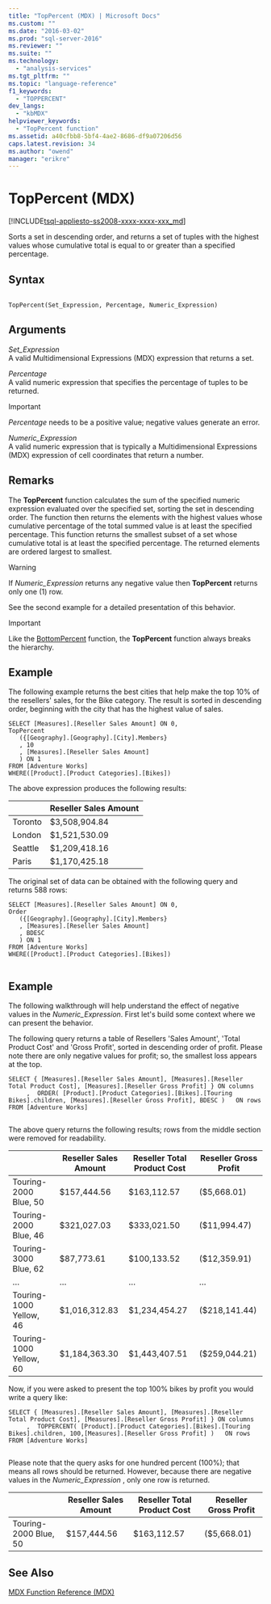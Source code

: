 ```yaml
---
title: "TopPercent (MDX) | Microsoft Docs"
ms.custom: ""
ms.date: "2016-03-02"
ms.prod: "sql-server-2016"
ms.reviewer: ""
ms.suite: ""
ms.technology: 
  - "analysis-services"
ms.tgt_pltfrm: ""
ms.topic: "language-reference"
f1_keywords: 
  - "TOPPERCENT"
dev_langs: 
  - "kbMDX"
helpviewer_keywords: 
  - "TopPercent function"
ms.assetid: a40cfbb8-5bf4-4ae2-8686-df9a07206d56
caps.latest.revision: 34
ms.author: "owend"
manager: "erikre"
---
```

# TopPercent (MDX)
[!INCLUDE[tsql-appliesto-ss2008-xxxx-xxxx-xxx_md](../database-engine/configure/windows/includes/tsql-appliesto-ss2008-xxxx-xxxx-xxx-md.md)]

  Sorts a set in descending order, and returns a set of tuples with the highest values whose cumulative total is equal to or greater than a specified percentage.  
  
## Syntax  
  
```  
  
TopPercent(Set_Expression, Percentage, Numeric_Expression)   
```  
  
## Arguments  
 *Set_Expression*  
 A valid Multidimensional Expressions (MDX) expression that returns a set.  
  
 *Percentage*  
 A valid numeric expression that specifies the percentage of tuples to be returned.  
  
> [!IMPORTANT]  
>  *Percentage*  needs to be a positive value; negative values generate an error.  
  
 *Numeric_Expression*  
 A valid numeric expression that is typically a Multidimensional Expressions (MDX) expression of cell coordinates that return a number.  
  
## Remarks  
 The **TopPercent** function calculates the sum of the specified numeric expression evaluated over the specified set, sorting the set in descending order. The function then returns the elements with the highest values whose cumulative percentage of the total summed value is at least the specified percentage. This function returns the smallest subset of a set whose cumulative total is at least the specified percentage. The returned elements are ordered largest to smallest.  
  
> [!WARNING]  
>  If *Numeric_Expression*  returns any negative value then **TopPercent** returns only one (1) row.  
>   
>  See the second example for a detailed presentation of this behavior.  
  
> [!IMPORTANT]  
>  Like the [BottomPercent](../mdx/bottompercent-mdx.md) function, the **TopPercent** function always breaks the hierarchy.  
  
## Example  
 The following example returns the best cities that help make the top 10% of the resellers' sales, for the Bike category. The result is sorted in descending order, beginning with the city that has the highest value of sales.  
  
```  
SELECT [Measures].[Reseller Sales Amount] ON 0,  
TopPercent  
   ({[Geography].[Geography].[City].Members}  
   , 10  
   , [Measures].[Reseller Sales Amount]  
   ) ON 1  
FROM [Adventure Works]  
WHERE([Product].[Product Categories].[Bikes])  
```  
  
 The above expression produces the following results:  
  
||Reseller Sales Amount|  
|-|---------------------------|  
|Toronto|$3,508,904.84|  
|London|$1,521,530.09|  
|Seattle|$1,209,418.16|  
|Paris|$1,170,425.18|  
  
 The original set of data can be obtained with the following query and returns 588 rows:  
  
```  
SELECT [Measures].[Reseller Sales Amount] ON 0,  
Order  
   ({[Geography].[Geography].[City].Members}  
   , [Measures].[Reseller Sales Amount]  
   , BDESC  
   ) ON 1  
FROM [Adventure Works]  
WHERE([Product].[Product Categories].[Bikes])  
  
```  
  
## Example  
 The following walkthrough will help understand the effect of negative values in the *Numeric_Expression*. First let's build some context where we can present the behavior.  
  
 The following query returns a table of Resellers 'Sales Amount', 'Total Product Cost' and 'Gross Profit', sorted in descending order of profit. Please note there are only negative values for profit; so, the smallest loss appears at the top.  
  
```  
SELECT { [Measures].[Reseller Sales Amount], [Measures].[Reseller Total Product Cost], [Measures].[Reseller Gross Profit] } ON columns  
     ,  ORDER( [Product].[Product Categories].[Bikes].[Touring Bikes].children, [Measures].[Reseller Gross Profit], BDESC )   ON rows  
FROM [Adventure Works]  
  
```  
  
 The above query returns the following results; rows from the middle section were removed for readability.  
  
||Reseller Sales Amount|Reseller Total Product Cost|Reseller Gross Profit|  
|-|---------------------------|---------------------------------|---------------------------|  
|Touring-2000 Blue, 50|$157,444.56|$163,112.57|($5,668.01)|  
|Touring-2000 Blue, 46|$321,027.03|$333,021.50|($11,994.47)|  
|Touring-3000 Blue, 62|$87,773.61|$100,133.52|($12,359.91)|  
|…|…|…|…|  
|Touring-1000 Yellow, 46|$1,016,312.83|$1,234,454.27|($218,141.44)|  
|Touring-1000 Yellow, 60|$1,184,363.30|$1,443,407.51|($259,044.21)|  
  
 Now, if you were asked to present the top 100% bikes by profit you would write a query like:  
  
```  
SELECT { [Measures].[Reseller Sales Amount], [Measures].[Reseller Total Product Cost], [Measures].[Reseller Gross Profit] } ON columns  
     ,  TOPPERCENT( [Product].[Product Categories].[Bikes].[Touring Bikes].children, 100,[Measures].[Reseller Gross Profit] )   ON rows  
FROM [Adventure Works]  
  
```  
  
 Please note that the query asks for one hundred percent (100%); that means all rows should be returned. However, because there are negative values in the *Numeric_Expression* , only one row is returned.  
  
||Reseller Sales Amount|Reseller Total Product Cost|Reseller Gross Profit|  
|-|---------------------------|---------------------------------|---------------------------|  
|Touring-2000 Blue, 50|$157,444.56|$163,112.57|($5,668.01)|  
  
## See Also  
 [MDX Function Reference &#40;MDX&#41;](../mdx/mdx-function-reference-mdx.md)  
  
  